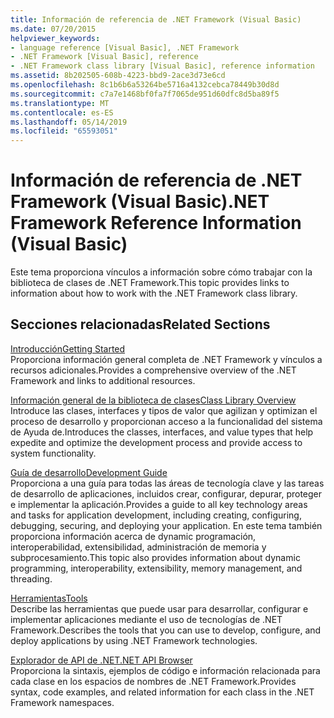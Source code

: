 ```yaml
---
title: Información de referencia de .NET Framework (Visual Basic)
ms.date: 07/20/2015
helpviewer_keywords:
- language reference [Visual Basic], .NET Framework
- .NET Framework [Visual Basic], reference
- .NET Framework class library [Visual Basic], reference information
ms.assetid: 8b202505-608b-4223-bbd9-2ace3d73e6cd
ms.openlocfilehash: 8c1b6b6a53264be5716a4132cebca78449b30d8d
ms.sourcegitcommit: c7a7e1468bf0fa7f7065de951d60dfc8d5ba89f5
ms.translationtype: MT
ms.contentlocale: es-ES
ms.lasthandoff: 05/14/2019
ms.locfileid: "65593051"
---
```

# <a name="net-framework-reference-information-visual-basic"></a><span data-ttu-id="f7191-102">Información de referencia de .NET Framework (Visual Basic)</span><span class="sxs-lookup"><span data-stu-id="f7191-102">.NET Framework Reference Information (Visual Basic)</span></span>
<span data-ttu-id="f7191-103">Este tema proporciona vínculos a información sobre cómo trabajar con la biblioteca de clases de .NET Framework.</span><span class="sxs-lookup"><span data-stu-id="f7191-103">This topic provides links to information about how to work with the .NET Framework class library.</span></span>  
  
## <a name="related-sections"></a><span data-ttu-id="f7191-104">Secciones relacionadas</span><span class="sxs-lookup"><span data-stu-id="f7191-104">Related Sections</span></span>  
 [<span data-ttu-id="f7191-105">Introducción</span><span class="sxs-lookup"><span data-stu-id="f7191-105">Getting Started</span></span>](../../framework/get-started/index.md)  
 <span data-ttu-id="f7191-106">Proporciona información general completa de .NET Framework y vínculos a recursos adicionales.</span><span class="sxs-lookup"><span data-stu-id="f7191-106">Provides a comprehensive overview of the .NET Framework and links to additional resources.</span></span>  
  
 [<span data-ttu-id="f7191-107">Información general de la biblioteca de clases</span><span class="sxs-lookup"><span data-stu-id="f7191-107">Class Library Overview</span></span>](../../standard/class-library-overview.md)  
 <span data-ttu-id="f7191-108">Introduce las clases, interfaces y tipos de valor que agilizan y optimizan el proceso de desarrollo y proporcionan acceso a la funcionalidad del sistema de Ayuda de.</span><span class="sxs-lookup"><span data-stu-id="f7191-108">Introduces the classes, interfaces, and value types that help expedite and optimize the development process and provide access to system functionality.</span></span>  
  
 [<span data-ttu-id="f7191-109">Guía de desarrollo</span><span class="sxs-lookup"><span data-stu-id="f7191-109">Development Guide</span></span>](../../framework/development-guide.md)  
 <span data-ttu-id="f7191-110">Proporciona a una guía para todas las áreas de tecnología clave y las tareas de desarrollo de aplicaciones, incluidos crear, configurar, depurar, proteger e implementar la aplicación.</span><span class="sxs-lookup"><span data-stu-id="f7191-110">Provides a guide to all key technology areas and tasks for application development, including creating, configuring, debugging, securing, and deploying your application.</span></span> <span data-ttu-id="f7191-111">En este tema también proporciona información acerca de dynamic programación, interoperabilidad, extensibilidad, administración de memoria y subprocesamiento.</span><span class="sxs-lookup"><span data-stu-id="f7191-111">This topic also provides information about dynamic programming, interoperability, extensibility, memory management, and threading.</span></span>  
  
 [<span data-ttu-id="f7191-112">Herramientas</span><span class="sxs-lookup"><span data-stu-id="f7191-112">Tools</span></span>](../../framework/tools/index.md)  
 <span data-ttu-id="f7191-113">Describe las herramientas que puede usar para desarrollar, configurar e implementar aplicaciones mediante el uso de tecnologías de .NET Framework.</span><span class="sxs-lookup"><span data-stu-id="f7191-113">Describes the tools that you can use to develop, configure, and deploy applications by using .NET Framework technologies.</span></span>  
  
 [<span data-ttu-id="f7191-114">Explorador de API de .NET</span><span class="sxs-lookup"><span data-stu-id="f7191-114">.NET API Browser</span></span>](../../../api/index.md)  
 <span data-ttu-id="f7191-115">Proporciona la sintaxis, ejemplos de código e información relacionada para cada clase en los espacios de nombres de .NET Framework.</span><span class="sxs-lookup"><span data-stu-id="f7191-115">Provides syntax, code examples, and related information for each class in the .NET Framework namespaces.</span></span>

